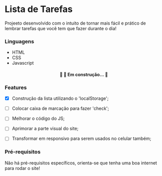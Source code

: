 # Lista de Tarefas

Projeeto desenvolvido com o intuito de tornar mais fácil e prático de lembrar tarefas que você tem que fazer durante o dia!

### Linguagens

- HTML
- CSS
- Javascript

<h4 align="center"> 
	🚧  🚀 Em construção...  🚧
</h4>


### Features

- [x] Construção da lista utilizando o 'localStorage';
- [ ] Colocar caixa de marcação para fazer 'check';
- [ ] Melhorar o código do JS;
- [ ] Aprimorar a parte visual do site;
- [ ] Transformar em responsivo para serem usados no celular também;


### Pré-requisitos

Não há pré-requisitos específicos, orienta-se que tenha uma boa internet para rodar o site!

